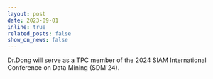 ```yaml
---
layout: post
date: 2023-09-01
inline: true
related_posts: false
show_on_news: false
---
```


Dr.Dong will serve as a TPC member of the 2024 SIAM International Conference on Data Mining (SDM'24).
